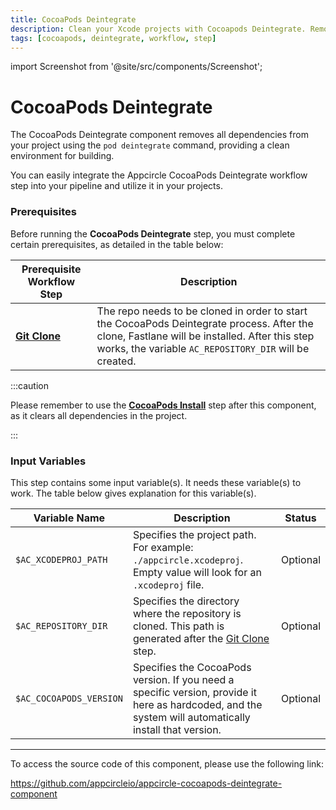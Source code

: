 ```yaml
---
title: CocoaPods Deintegrate
description: Clean your Xcode projects with Cocoapods Deintegrate. Remove pods swiftly to maintain a streamlined, efficient development environment.
tags: [cocoapods, deintegrate, workflow, step]
---
```


import Screenshot from '@site/src/components/Screenshot';

# CocoaPods Deintegrate

The CocoaPods Deintegrate component removes all dependencies from your project using the `pod deintegrate` command, providing a clean environment for building.

You can easily integrate the Appcircle CocoaPods Deintegrate workflow step into your pipeline and utilize it in your projects.

### Prerequisites

Before running the **CocoaPods Deintegrate** step, you must complete certain prerequisites, as detailed in the table below:

| Prerequisite Workflow Step                      | Description                                     |
|-------------------------------------------------|-------------------------------------------------|
| [**Git Clone**](/workflows/common-workflow-steps/git-clone) | The repo needs to be cloned in order to start the CocoaPods Deintegrate process. After the clone, Fastlane will be installed. After this step works, the variable `AC_REPOSITORY_DIR` will be created.|

:::caution

Please remember to use the [**CocoaPods Install**](/workflows/ios-specific-workflow-steps/cocoapods-install) step after this component, as it clears all dependencies in the project.

:::

<Screenshot url='https://cdn.appcircle.io/docs/assets/BE3178-deintegrateOrder.png' />

### Input Variables

This step contains some input variable(s). It needs these variable(s) to work. The table below gives explanation for this variable(s).

<Screenshot url='https://cdn.appcircle.io/docs/assets/BE3178-deintegrateInput1.png' />

| Variable Name                            | Description                         | Status           |
|-------------------------------|------------------------------------------------|------------------|
| `$AC_XCODEPROJ_PATH`          | Specifies the project path. For example: `./appcircle.xcodeproj`. Empty value will look for an `.xcodeproj` file. | Optional |
| `$AC_REPOSITORY_DIR`    | Specifies the directory where the repository is cloned. This path is generated after the [Git Clone](/workflows/common-workflow-steps/git-clone) step.                                                                                         | Optional |
| `$AC_COCOAPODS_VERSION` | Specifies the CocoaPods version. If you need a specific version, provide it here as hardcoded, and the system will automatically install that version.                                                                                        | Optional |

---

To access the source code of this component, please use the following link:

https://github.com/appcircleio/appcircle-cocoapods-deintegrate-component